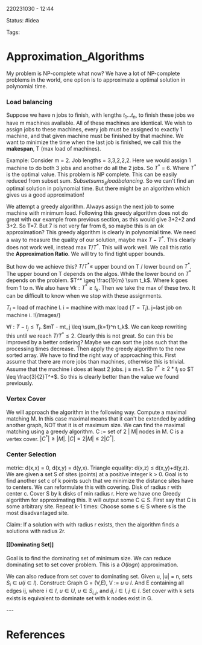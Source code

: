 220231030 - 12:44

Status: #idea

Tags:

# Approximation_Algorithms
My problem is NP-complete what now? We have a lot of NP-complete problems in the world, one option is to approximate a optimal solution in polynomial time. 

### Load balancing
Suppose we have n jobs to finish, with lengths $t_1 ... t_n$, to finish these jobs we have m machines available. All of these machines are identical. We wish to assign jobs to these machines, every job must be assigned to exactly 1 machine, and that given machine must be finished by that machine. We want to minimize the time when the last job is finished, we call this the **makespan**, T (max load of machines).  

Example: Consider m = 2. Job lengths = 3,3,2,2,2. Here we would assign 1 machine to do both 3 jobs and another do all the 2 jobs. So $T^*$ = 6. Where $T^*$ is the optimal value. This problem is NP complete. This can be easily reduced from subset sum. $Subset sum \leq_p load balancing$. So we can't find an optimal solution in polynomial time. But there might be an algorithm which gives us a good approximation! 

We attempt a greedy algorithm. Always assign the next job to some machine with minimum load. Following this greedy algorithm does not do great with our example from previous section, as this would give 3+2+2 and 3+2. So T=7. But 7 is not very far from 6, so maybe this is an ok approximation? This greedy algorithm is clearly in polynomial time. We need a way to measure the quality of our solution, maybe max $T-T^*$. This clearly does not work well, instead max ${T}/{T^*}$. This will work well. We call this ratio the **Approximation Ratio**. We will try to find tight upper bounds. 

But how do we achieve this? $T/T^* \leq$ upper bound on T / lower bound on $T^*$. The upper bound on T depends on the algos. While the lower bound on $T^*$ depends on the problem. $T^* \geq \frac{1}{m} \sum t_k$. Where k goes from 1 to n. We also have $\forall k: T^* \geq t_k$. Then we take the max of these two. It can be difficult to know when we stop with these assignments. 

$T_l$ = load of machine l. i = machine with max load $(T=T_i)$. j=last job on machine i. 
!(/images/)

$\forall l: T-t_j \leq T_l$. $mT - mt_j \leq \sum_{k=1}^n t_k$. We can keep rewriting this until we reach $T/T^* \leq 2$. Clearly this is not great. So can this be improved by a better ordering? Maybe we can sort the jobs such that the processing times decrease. Then apply the greedy algorithm to the new sorted array. We have to find the right way of approaching this. First assume that there are more jobs than machines, otherwise this is trivial. Assume that the machine i does at least 2 jobs. j $\geq$ m+1. So $T^* \geq 2*t_j$ so $T \leq \frac{3}{2}T^*$. So this is clearly better than the value we found previously. 

### Vertex Cover
We will approach the algorithm in the following way. Compute a maximal matching M. In this case maximal means that it can't be extended by adding another graph, NOT that it is of maximum size. We can find the maximal matching using a greedy algorithm. C := set of 2 | M| nodes in M. C is a vertex cover. $|C^*| \geq |M|$. $|C|=2|M| \leq 2|C^*|$. 


### Center Selection
metric: d(x,x) = 0, d(x,y) = d(y,x). Triangle equality: d(x,z) $\leq$ d(x,y)+d(y,z). We are given a set S of sites (points) at a positive integer k > 0. Goal is to find another set c of k points such that we minimize the distance sites have to centers. We can reformulate this with covering. Disk of radius r with center c. Cover S by k disks of min radius r. Here we have one Greedy algorithm for approximating this. It will output some C $\subseteq$ S. First say that C is some arbitrary site. Repeat k-1 times: Choose some s $\in$ S where s is the most disadvantaged site. 

Claim: If a solution with with radius r exists, then the algorithm finds a solutions with radius 2r.  

#### [[Dominating Set]]
Goal is to find the dominating set of minimum size. We can reduce dominating set to set cover problem. This is a $O(log n)$ approximation. 

We can also reduce from set cover to dominating set. Given u, |u| = n, sets $S_i \in u (i \in I)$. Construct: Graph G = (V,E), V := $u \cup I$. And E containing all edges ij, where $i \in I$, $u \in U$, $u \in S_{i,j}$,  and $ij, i \in I, j \in I$. Set cover with k sets exists is equivalent to dominate set with k nodes exist in G. 


\-\-\-
# References